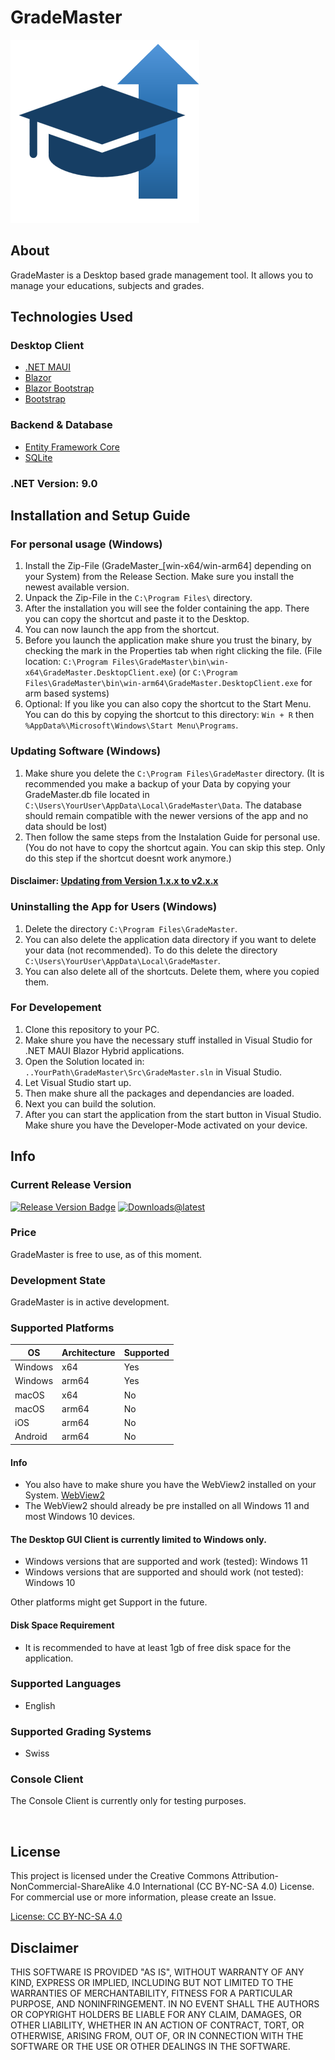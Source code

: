 # GradeMaster
![GradeMaster Logo](Images/logo.png)


## About
GradeMaster is a Desktop based grade management tool. It allows you to manage your educations, subjects and grades.


## Technologies Used

### Desktop Client
- [.NET MAUI](https://dotnet.microsoft.com/en-us/apps/maui)
- [Blazor](https://dotnet.microsoft.com/en-us/apps/aspnet/web-apps/blazor)
- [Blazor Bootstrap](https://demos.blazorbootstrap.com/) 
- [Bootstrap](https://getbootstrap.com/) <br>


### Backend & Database
- [Entity Framework Core](https://learn.microsoft.com/de-de/ef/core/)
- [SQLite](https://sqlite.org/) <br>

<!-- ### Win Client (discontinued and removed)
- [WinUi 3](https://learn.microsoft.com/de-de/windows/apps/winui/winui3/) <br> -->

### .NET Version: 9.0


## Installation and Setup Guide

### For personal usage (Windows)
1. Install the Zip-File (GradeMaster_[win-x64/win-arm64] depending on your System) from the Release Section. Make sure you install the newest available version.
2. Unpack the Zip-File in the `C:\Program Files\` directory.
3. After the installation you will see the folder containing the app. There you can copy the shortcut and paste it to the Desktop.
4. You can now launch the app from the shortcut.
5. Before you launch the application make shure you trust the binary, by checking the mark in the Properties tab when right clicking the file. (File location: `C:\Program Files\GradeMaster\bin\win-x64\GradeMaster.DesktopClient.exe`) (or `C:\Program Files\GradeMaster\bin\win-arm64\GradeMaster.DesktopClient.exe` for arm based systems)
6. Optional: If you like you can also copy the shortcut to the Start Menu. You can do this by copying the shortcut to this directory: `Win + R` then `%AppData%\Microsoft\Windows\Start Menu\Programs`.

### Updating Software (Windows)
1. Make shure you delete the `C:\Program Files\GradeMaster` directory. (It is recommended you make a backup of your Data by copying your GradeMaster.db file located in `C:\Users\YourUser\AppData\Local\GradeMaster\Data`. The database should remain compatible with the newer versions of the app and no data should be lost)
2. Then follow the same steps from the Instalation Guide for personal use. (You do not have to copy the shortcut again. You can skip this step. Only do this step if the shortcut doesnt work anymore.)

#### Disclaimer: [Updating from Version 1.x.x to v2.x.x](Docs/Update_from_version_v1.x.x_to_v2.x.x.md)

### Uninstalling the App for Users (Windows)
1. Delete the directory `C:\Program Files\GradeMaster`.
2. You can also delete the application data directory if you want to delete your data (not recommended). To do this delete the directory `C:\Users\YourUser\AppData\Local\GradeMaster`.
3. You can also delete all of the shortcuts. Delete them, where you copied them.

### For Developement
1. Clone this repository to your PC.
2. Make shure you have the necessary stuff installed in Visual Studio for .NET MAUI Blazor Hybrid applications.
3. Open the Solution located in: `..YourPath\GradeMaster\Src\GradeMaster.sln` in Visual Studio.
4. Let Visual Studio start up.
5. Then make shure all the packages and dependancies are loaded.
6. Next you can build the solution.
7. After you can start the application from the start button in Visual Studio. Make shure you have the Developer-Mode activated on your device.


## Info

### Current Release Version
[![Release Version Badge](https://img.shields.io/github/v/release/devt06/GradeMaster)](https://github.com/DevT06/GradeMaster/releases)
[![Downloads@latest](https://img.shields.io/github/downloads/devt06/GradeMaster/latest/total)](https://github.com/DevT06/GradeMaster/releases/latest)
<!-- [![Downloads@v1.0.0](https://img.shields.io/github/downloads/DevT06/GradeMaster/v1.0.0/total)](https://github.com/DevT06/GradeMaster/releases/latest) -->

### Price
GradeMaster is free to use, as of this moment.

### Development State
GradeMaster is in active development. <br> 

### Supported Platforms
| OS      | Architecture | Supported |
|---------|--------------|-----------|
| Windows | x64          | Yes       |
| Windows | arm64        | Yes       |
| macOS   | x64          | No        |
| macOS   | arm64        | No        |
| iOS     | arm64        | No        |
| Android | arm64        | No        |

#### Info
- You also have to make shure you have the WebView2 installed on your System. [WebView2](https://developer.microsoft.com/en-us/microsoft-edge/webview2)
- The WebView2 should already be pre installed on all Windows 11 and most Windows 10 devices.

#### The Desktop GUI Client is currently limited to Windows only.
- Windows versions that are supported and work (tested): Windows 11
- Windows versions that are supported and should work (not tested): Windows 10

Other platforms might get Support in the future.

#### Disk Space Requirement
- It is recommended to have at least 1gb of free disk space for the application.

### Supported Languages
- English

### Supported Grading Systems
- Swiss

### Console Client
The Console Client is currently only for testing purposes.

<!-- ### Win Client
The WinClient (based on WinUi 3) is discontinued and removed from the main branch, in favor of the .Net MAUI Blazor hybrid DesktopClient. -->


<br>


## License
This project is licensed under the Creative Commons Attribution-NonCommercial-ShareAlike 4.0 International (CC BY-NC-SA 4.0) License. For commercial use or more information, please create an Issue.

[License: CC BY-NC-SA 4.0](https://creativecommons.org/licenses/by-nc-sa/4.0/)


## Disclaimer
THIS SOFTWARE IS PROVIDED "AS IS", WITHOUT WARRANTY OF ANY KIND, EXPRESS OR IMPLIED, INCLUDING BUT NOT LIMITED TO THE WARRANTIES OF MERCHANTABILITY, FITNESS FOR A PARTICULAR PURPOSE, AND NONINFRINGEMENT. IN NO EVENT SHALL THE AUTHORS OR COPYRIGHT HOLDERS BE LIABLE FOR ANY CLAIM, DAMAGES, OR OTHER LIABILITY, WHETHER IN AN ACTION OF CONTRACT, TORT, OR OTHERWISE, ARISING FROM, OUT OF, OR IN CONNECTION WITH THE SOFTWARE OR THE USE OR OTHER DEALINGS IN THE SOFTWARE.

<!--Maybe add more disclaimers (TBD)-->
